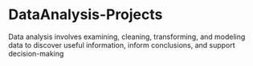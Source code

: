 # DataAnalysis-Projects
Data analysis involves examining, cleaning, transforming, and modeling data to discover useful information, inform conclusions, and support decision-making
